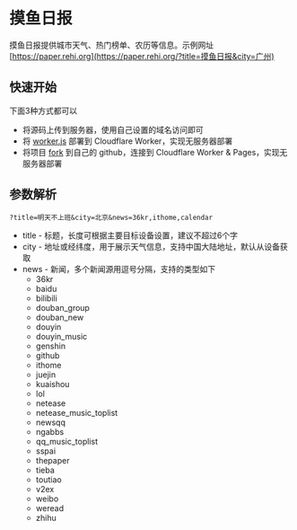# 摸鱼日报

摸鱼日报提供城市天气、热门榜单、农历等信息。示例网址 [https://paper.rehi.org](https://paper.rehi.org/?title=摸鱼日报&city=广州)

## 快速开始

下面3种方式都可以

- 将源码上传到服务器，使用自己设置的域名访问即可
- 将 [worker.js](./worker.js) 部署到 Cloudflare Worker，实现无服务器部署
- 将项目 [fork](https://github.com/rehiy/daily-paper/fork) 到自己的 github，连接到 Cloudflare Worker & Pages，实现无服务器部署

## 参数解析

`?title=明天不上班&city=北京&news=36kr,ithome,calendar`

- title - 标题，长度可根据主要目标设备设置，建议不超过6个字
- city - 地址或经纬度，用于展示天气信息，支持中国大陆地址，默认从设备获取
- news - 新闻，多个新闻源用逗号分隔，支持的类型如下
  - 36kr
  - baidu
  - bilibili
  - douban_group
  - douban_new
  - douyin
  - douyin_music
  - genshin
  - github
  - ithome
  - juejin
  - kuaishou
  - lol
  - netease
  - netease_music_toplist
  - newsqq
  - ngabbs
  - qq_music_toplist
  - sspai
  - thepaper
  - tieba
  - toutiao
  - v2ex
  - weibo
  - weread
  - zhihu
